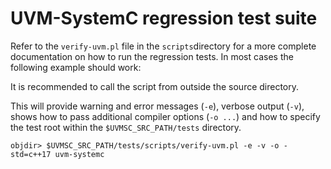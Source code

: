 # UVM-SystemC regression test suite
 
Refer to the `verify-uvm.pl` file in the `scripts`directory for a more complete documentation on how to run the regression tests. In most cases the following example should work:

It is recommended to call the script from outside the source directory.

This will provide warning and error messages (`-e`), verbose output (`-v`), shows how to pass additional compiler options (`-o ...`) and how to specify the test root within the `$UVMSC_SRC_PATH/tests` directory.

    objdir> $UVMSC_SRC_PATH/tests/scripts/verify-uvm.pl -e -v -o -std=c++17 uvm-systemc

